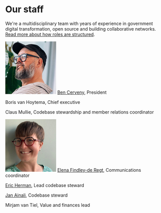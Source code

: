 
# Our staff

We're a multidisciplinary team with years of experience in government digital transformation, open source and building collaborative networks. [Read more about how roles are structured](https://about.publiccode.net/organization/staff.html).

![photo of Ben Cervey](../brand-assets/ben.jpg)
[Ben Cerveny](ben-bio.md), President

Boris van Hoytema, Chief executive


Claus Mullie, Codebase stewardship and member relations coordinator

![photo of Elena Findley-de Regt](../brand-assets/elena.jpg)
[Elena Findley-de Regt](elena-bio.md), Communications coordinator


[Eric Herman](eric-bio.md), Lead codebase steward

[Jan Ainali](jan-bio.md), Codebase steward

Mirjam van Tiel, Value and finances lead
